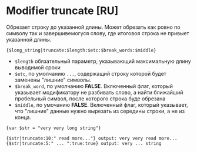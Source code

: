 Modifier truncate [RU]
=======================

Обрезает строку до указанной длины. Может обрезать как ровно по символу так и завершивемогуся слову, где итоговоя строка не привыет указанной длины.

```smarty
{$long_string|truncate:$length:$etc:$break_words:$middle}
```

* `$length` обязательный параметр, указывающий максимальную длину выводимой сроки
* `$etc`, по умолчанию `...`, содержащий строку которой будет заменены "лишние" символы.
* `$break_word`, по умолчанию **FALSE**. Включенный флаг, который указывает модификатору не разбивать слово, а найти ближайший пробельный символ, после которого строка буде обрезана
* `$middle`, по умочанию **FALSE**. Включенный флаг, который указывает, что "лишние" данные нужно вырезать из середины строки, а не из конца.

```smarty
{var $str = "very very long string"}

{$str|truncate:10:" read more..."} output: very very read more...
{$str|truncate:5:" ... ":true:true} output: very ... string
```